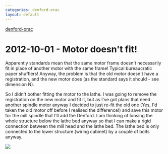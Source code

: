 ```yaml
---
categories: denford-orac
layout: default
---
```


[denford-orac](/denford-orac)

# 2012-10-01 - Motor doesn't fit!

Apparently standards mean that the same motor frame doesn't necessarily fit in place of another motor with the same frame! Typical bureaucratic paper shufflers! Anyway, the problem is that the old motor doesn't have a registration, and the new motor does (as the standard says it should - see dimension N).

So I didn't bother fitting the motor to the lathe. I was going to remove the registration on the new motor and fit it, but as I've got plans that need another spindle motor anyway I decided to just re-fit the old one (Yes, I'd taken the old motor off before I realised the difference!) and save this motor for the mill spindle that I'll add the Denford. I am thinking of loosing the whole structure below the lathe bed anyway so that I can make a rigid connection between the mill head and the lathe bed. The lathe bed is only connected to the lower structure (wiring cabinet) by a couple of bolts anyway.

![](/img/denford-orac/motor_dimensions.svg)
